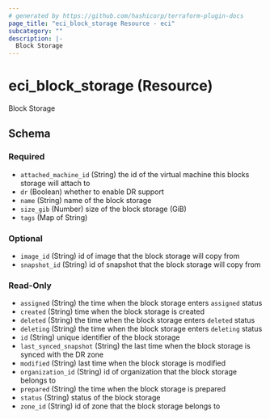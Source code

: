 ```yaml
---
# generated by https://github.com/hashicorp/terraform-plugin-docs
page_title: "eci_block_storage Resource - eci"
subcategory: ""
description: |-
  Block Storage
---
```


# eci_block_storage (Resource)

Block Storage



<!-- schema generated by tfplugindocs -->
## Schema

### Required

- `attached_machine_id` (String) the id of the virtual machine this blocks storage will attach to
- `dr` (Boolean) whether to enable DR support
- `name` (String) name of the block storage
- `size_gib` (Number) size of the block storage (GiB)
- `tags` (Map of String)

### Optional

- `image_id` (String) id of image that the block storage will copy from
- `snapshot_id` (String) id of snapshot that the block storage will copy from

### Read-Only

- `assigned` (String) the time when the block storage enters `assigned` status
- `created` (String) time when the block storage is created
- `deleted` (String) the time when the block storage enters `deleted` status
- `deleting` (String) the time when the block storage enters `deleting` status
- `id` (String) unique identifier of the block storage
- `last_synced_snapshot` (String) the last time when the block storage is synced with the DR zone
- `modified` (String) last time when the block storage is modified
- `organization_id` (String) id of organization that the block storage belongs to
- `prepared` (String) the time when the block storage is prepared
- `status` (String) status of the block storage
- `zone_id` (String) id of zone that the block storage belongs to
